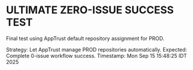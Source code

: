 # ULTIMATE ZERO-ISSUE SUCCESS TEST

Final test using AppTrust default repository assignment for PROD.

Strategy: Let AppTrust manage PROD repositories automatically.
Expected: Complete 0-issue workflow success.
Timestamp: Mon Sep 15 15:48:25 IDT 2025
